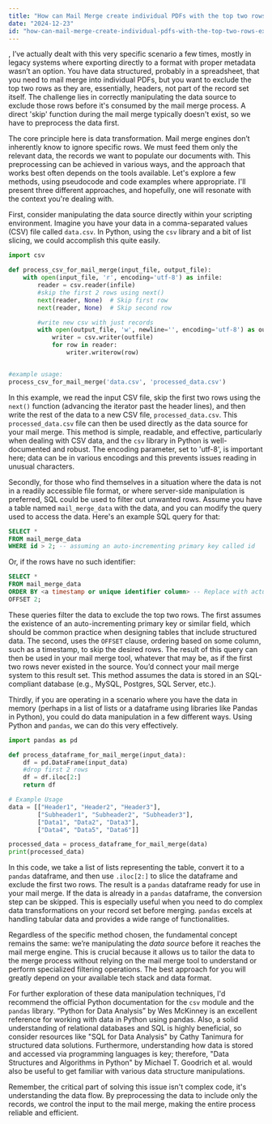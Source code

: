```yaml
---
title: "How can Mail Merge create individual PDFs with the top two rows excluded as headers?"
date: "2024-12-23"
id: "how-can-mail-merge-create-individual-pdfs-with-the-top-two-rows-excluded-as-headers"
---
```


,  I’ve actually dealt with this very specific scenario a few times, mostly in legacy systems where exporting directly to a format with proper metadata wasn’t an option. You have data structured, probably in a spreadsheet, that you need to mail merge into individual PDFs, but you want to exclude the top two rows as they are, essentially, headers, not part of the record set itself. The challenge lies in correctly manipulating the data source to exclude those rows before it's consumed by the mail merge process. A direct 'skip' function during the mail merge typically doesn't exist, so we have to preprocess the data first.

The core principle here is data transformation. Mail merge engines don’t inherently know to ignore specific rows. We must feed them only the relevant data, the records we want to populate our documents with. This preprocessing can be achieved in various ways, and the approach that works best often depends on the tools available. Let's explore a few methods, using pseudocode and code examples where appropriate. I'll present three different approaches, and hopefully, one will resonate with the context you're dealing with.

First, consider manipulating the data source directly within your scripting environment. Imagine you have your data in a comma-separated values (CSV) file called `data.csv`. In Python, using the `csv` library and a bit of list slicing, we could accomplish this quite easily.

```python
import csv

def process_csv_for_mail_merge(input_file, output_file):
    with open(input_file, 'r', encoding='utf-8') as infile:
        reader = csv.reader(infile)
        #skip the first 2 rows using next()
        next(reader, None)  # Skip first row
        next(reader, None)  # Skip second row

        #write new csv with just records
        with open(output_file, 'w', newline='', encoding='utf-8') as outfile:
            writer = csv.writer(outfile)
            for row in reader:
                writer.writerow(row)


#example usage:
process_csv_for_mail_merge('data.csv', 'processed_data.csv')

```

In this example, we read the input CSV file, skip the first two rows using the `next()` function (advancing the iterator past the header lines), and then write the rest of the data to a new CSV file, `processed_data.csv`. This `processed_data.csv` file can then be used directly as the data source for your mail merge. This method is simple, readable, and effective, particularly when dealing with CSV data, and the `csv` library in Python is well-documented and robust. The encoding parameter, set to 'utf-8', is important here; data can be in various encodings and this prevents issues reading in unusual characters.

Secondly, for those who find themselves in a situation where the data is not in a readily accessible file format, or where server-side manipulation is preferred, SQL could be used to filter out unwanted rows. Assume you have a table named `mail_merge_data` with the data, and you can modify the query used to access the data. Here's an example SQL query for that:

```sql
SELECT *
FROM mail_merge_data
WHERE id > 2; -- assuming an auto-incrementing primary key called id
```

Or, if the rows have no such identifier:

```sql
SELECT *
FROM mail_merge_data
ORDER BY <a timestamp or unique identifier column> -- Replace with actual column
OFFSET 2;
```

These queries filter the data to exclude the top two rows. The first assumes the existence of an auto-incrementing primary key or similar field, which should be common practice when designing tables that include structured data. The second, uses the `OFFSET` clause, ordering based on some column, such as a timestamp, to skip the desired rows. The result of this query can then be used in your mail merge tool, whatever that may be, as if the first two rows never existed in the source. You’d connect your mail merge system to this result set. This method assumes the data is stored in an SQL-compliant database (e.g., MySQL, Postgres, SQL Server, etc.).

Thirdly, if you are operating in a scenario where you have the data in memory (perhaps in a list of lists or a dataframe using libraries like Pandas in Python), you could do data manipulation in a few different ways. Using Python and `pandas`, we can do this very effectively.

```python
import pandas as pd

def process_dataframe_for_mail_merge(input_data):
    df = pd.DataFrame(input_data)
    #drop first 2 rows
    df = df.iloc[2:]
    return df

# Example Usage
data = [["Header1", "Header2", "Header3"],
        ["Subheader1", "Subheader2", "Subheader3"],
        ["Data1", "Data2", "Data3"],
        ["Data4", "Data5", "Data6"]]

processed_data = process_dataframe_for_mail_merge(data)
print(processed_data)

```

In this code, we take a list of lists representing the table, convert it to a `pandas` dataframe, and then use `.iloc[2:]` to slice the dataframe and exclude the first two rows. The result is a `pandas` dataframe ready for use in your mail merge. If the data is already in a `pandas` dataframe, the conversion step can be skipped. This is especially useful when you need to do complex data transformations on your record set before merging. `pandas` excels at handling tabular data and provides a wide range of functionalities.

Regardless of the specific method chosen, the fundamental concept remains the same: we’re manipulating the *data source* before it reaches the mail merge engine. This is crucial because it allows us to tailor the data to the merge process without relying on the mail merge tool to understand or perform specialized filtering operations. The best approach for you will greatly depend on your available tech stack and data format.

For further exploration of these data manipulation techniques, I'd recommend the official Python documentation for the `csv` module and the `pandas` library. “Python for Data Analysis” by Wes McKinney is an excellent reference for working with data in Python using pandas. Also, a solid understanding of relational databases and SQL is highly beneficial, so consider resources like "SQL for Data Analysis" by Cathy Tanimura for structured data solutions. Furthermore, understanding how data is stored and accessed via programming languages is key; therefore, "Data Structures and Algorithms in Python" by Michael T. Goodrich et al. would also be useful to get familiar with various data structure manipulations.

Remember, the critical part of solving this issue isn't complex code, it's understanding the data flow. By preprocessing the data to include only the records, we control the input to the mail merge, making the entire process reliable and efficient.
